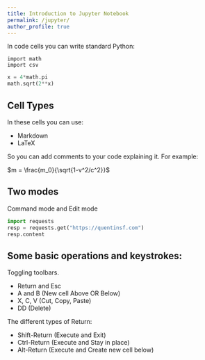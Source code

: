 ```yaml
---
title: Introduction to Jupyter Notebook
permalink: /jupyter/
author_profile: true
---
```

<style type="text/css">
code.r{
  font-size: 20px;
}
</style>

In code cells you can write standard Python:



```{r python}
import math
import csv
```


```python
x = 4*math.pi
math.sqrt(2**x)
```


## Cell Types

In these cells you can use:

* Markdown
* LaTeX

So you can add comments to your code explaining it. For example:

$m = \frac{m_0}{\sqrt{1-v^2/c^2}}$

## Two modes

Command mode and Edit mode


```python
import requests
resp = requests.get("https://quentinsf.com")
resp.content
```

## Some basic operations and keystrokes:

Toggling toolbars.

* Return and Esc
* A and B (New cell Above OR Below)
* X, C, V (Cut, Copy, Paste)
* DD (Delete)

The different types of Return:

* Shift-Return (Execute and Exit)
* Ctrl-Return (Execute and Stay in place)
* Alt-Return (Execute and Create new cell below)
